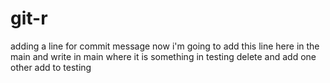 # git-r
adding a line for commit message
now i'm going to add this line here in the main
and write in main where it is something in testing delete and add
one other add to testing